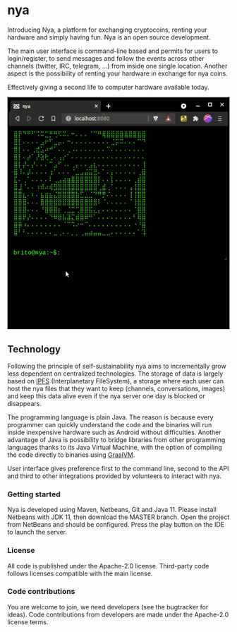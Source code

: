 # nya

Introducing Nya, a platform for exchanging cryptocoins, renting your hardware
and simply having fun. Nya is an open source development.

The main user interface is command-line based and permits for users to
login/register, to send messages and follow the events across other channels
(twitter, IRC, telegram, ...) from inside one single location. Another aspect
is the possibility of renting your hardware in exchange for nya coins.

Effectively giving a second life to computer hardware available today.

![nya](https://github.com/nya-official/nya-server/blob/main/media/screenshots/screencast-2021-06-27.gif?raw=true)

Technology
----------
Following the principle of self-sustainability nya aims to incrementally grow
less dependent on centralized technologies. The storage of data is largely
based on [IPFS](https://ipfs.io/) (Interplanetary FileSystem), a storage where
each user can host the nya files that they want to keep (channels,
conversations, images) and keep this data alive even if the nya server one day
is blocked or disappears.

The programming language is plain Java. The reason is because every programmer
can quickly understand the code and the binaries will run inside inexpensive
hardware such as Android without difficulties. Another advantage of Java is
possibility to bridge libraries from other programming languages thanks to
its Java Virtual Machine, with the option of compiling the code directly to
binaries using [GraalVM](https://www.graalvm.org/).

User interface gives preference first to the command line, second to the API
and third to other integrations provided by volunteers to interact with nya.



### Getting started
Nya is developed using Maven, Netbeans, Git and Java 11.
Please install Netbeans with JDK 11, then download the MASTER branch.
Open the project from NetBeans and should be configured.
Press the play button on the IDE to launch the server.


### License
All code is published under the Apache-2.0 license.
Third-party code follows licenses compatible with the main license.


### Code contributions
You are welcome to join, we need developers (see the bugtracker for ideas).
Code contributions from developers are made under the Apache-2.0 license terms.
